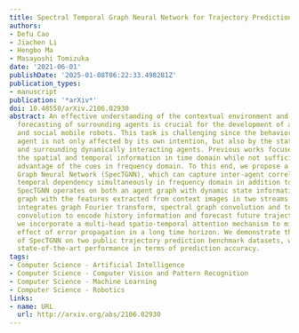 ```yaml
---
title: Spectral Temporal Graph Neural Network for Trajectory Prediction
authors:
- Defu Cao
- Jiachen Li
- Hengbo Ma
- Masayoshi Tomizuka
date: '2021-06-01'
publishDate: '2025-01-08T06:22:33.498281Z'
publication_types:
- manuscript
publication: '*arXiv*'
doi: 10.48550/arXiv.2106.02930
abstract: An effective understanding of the contextual environment and accurate motion
  forecasting of surrounding agents is crucial for the development of autonomous vehicles
  and social mobile robots. This task is challenging since the behavior of an autonomous
  agent is not only affected by its own intention, but also by the static environment
  and surrounding dynamically interacting agents. Previous works focused on utilizing
  the spatial and temporal information in time domain while not sufficiently taking
  advantage of the cues in frequency domain. To this end, we propose a Spectral Temporal
  Graph Neural Network (SpecTGNN), which can capture inter-agent correlations and
  temporal dependency simultaneously in frequency domain in addition to time domain.
  SpecTGNN operates on both an agent graph with dynamic state information and an environment
  graph with the features extracted from context images in two streams. The model
  integrates graph Fourier transform, spectral graph convolution and temporal gated
  convolution to encode history information and forecast future trajectories. Moreover,
  we incorporate a multi-head spatio-temporal attention mechanism to mitigate the
  effect of error propagation in a long time horizon. We demonstrate the performance
  of SpecTGNN on two public trajectory prediction benchmark datasets, which achieves
  state-of-the-art performance in terms of prediction accuracy.
tags:
- Computer Science - Artificial Intelligence
- Computer Science - Computer Vision and Pattern Recognition
- Computer Science - Machine Learning
- Computer Science - Robotics
links:
- name: URL
  url: http://arxiv.org/abs/2106.02930
---
```

